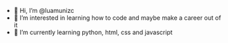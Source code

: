 - 👋 Hi, I’m @luamunizc
- 👀 I’m interested in learning how to code and maybe make a career out of it
- 🌱 I’m currently learning python, html, css and javascript

<!---
- 💞️ I’m looking to collaborate on ...
- 📫 How to reach me ...
--->

<!---
luamunizc/luamunizc is a ✨ special ✨ repository because its `README.md` (this file) appears on your GitHub profile.
You can click the Preview link to take a look at your changes.
--->
